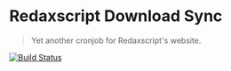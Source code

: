 Redaxscript Download Sync
=========================

> Yet another cronjob for Redaxscript's website.

[![Build Status](https://img.shields.io/github/workflow/status/redaxmedia/redaxscript-download-sync/ci.svg)](https://github.com/redaxmedia/redaxscript-download-sync/actions?query=workflow:ci)
